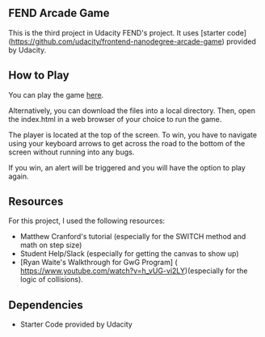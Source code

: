 ## FEND Arcade Game
This is the third project in Udacity FEND's project. It uses [starter code] (https://github.com/udacity/frontend-nanodegree-arcade-game) provided by Udacity.

## How to Play
You can play the game [here](https://mischegoss.github.io/FEND-Project-3/).

Alternatively, you can download the files into a local directory. Then, open the index.html in a web browser of your choice to run the game.

The player is located at the top of the screen. To win, you have to navigate using your keyboard arrows to get across the road to the bottom of the screen without running into any bugs.

If you win, an alert will be triggered and you will have the option to play again.

## Resources

For this project, I used the following resources:
* Matthew Cranford's tutorial (especially for the SWITCH method and math on step size)
* Student Help/Slack (especially for getting the canvas to show up)
* [Ryan Waite's Walkthrough for GwG Program] ( https://www.youtube.com/watch?v=h_vUG-vi2LY)(especially for the logic of collisions).

## Dependencies

* Starter Code provided by Udacity
